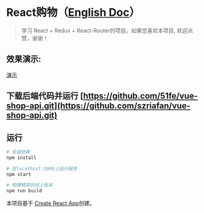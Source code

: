 # React购物（[English Doc](https://github.com/szriafan/react-shop/blob/master/README.md)）

> 学习 React + Redux + React-Router的项目。如果您喜欢本项目, 欢迎点赞，谢谢！

## 效果演示:
[演示](http://riafan.com/demo/vue-shop)

## 下载后端代码并运行 [https://github.com/51fe/vue-shop-api.git](https://github.com/szriafan/vue-shop-api.git)


## 运行

``` bash
# 安装依赖
npm install

# 在localhost:3000上运行服务
npm start

# 构建精简的线上版本
npm run build

```

本项目基于 [Create React App](https://github.com/facebookincubator/create-react-app)创建。
